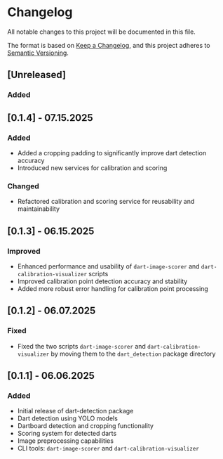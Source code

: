 # Changelog

All notable changes to this project will be documented in this file.

The format is based on [Keep a Changelog](https://keepachangelog.com/en/1.0.0/),
and this project adheres to [Semantic Versioning](https://semver.org/spec/v2.0.0.html).

## [Unreleased]

### Added

## [0.1.4] - 07.15.2025

### Added

- Added a cropping padding to significantly improve dart detection accuracy
- Introduced new services for calibration and scoring

### Changed

- Refactored calibration and scoring service for reusability and maintainability

## [0.1.3] - 06.15.2025

### Improved

- Enhanced performance and usability of `dart-image-scorer` and `dart-calibration-visualizer` scripts
- Improved calibration point detection accuracy and stability
- Added more robust error handling for calibration point processing

## [0.1.2] - 06.07.2025

### Fixed

- Fixed the two scripts `dart-image-scorer` and `dart-calibration-visualizer` by moving them to the `dart_detection`
  package
  directory

## [0.1.1] - 06.06.2025

### Added

- Initial release of dart-detection package
- Dart detection using YOLO models
- Dartboard detection and cropping functionality
- Scoring system for detected darts
- Image preprocessing capabilities
- CLI tools: `dart-image-scorer` and `dart-calibration-visualizer`